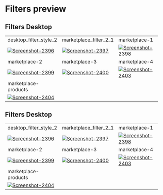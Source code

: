 # Filters preview

## Filters Desktop

<table>
  <tr>
    <td width="33.3333%">desktop_filter_style_2</td>
    <td width="33.3333%">marketplace_filter_2_1</td>
    <td width="33.3333%">marketplace-1</td>
  </tr>

  <tr>
    <td width="33.3333%">
        <a href="https://github.com/Clueless-Community/seamless-ui/blob/main/Filters/src/desktop/desktop_filter_style_2.html">
            <img src="https://i.ibb.co/BtX3vJp/Screenshot-2396.png" alt="Screenshot-2396" border="0">
        </a>
    </td>
    <td width="33.3333%">
        <a href="https://github.com/Clueless-Community/seamless-ui/blob/main/Filters/src/desktop/marketplace_filter_2_1.html">
            <img src="https://i.ibb.co/SV46jwV/Screenshot-2397.png" alt="Screenshot-2397" border="0">
        </a>
    </td>
    <td width="33.3333%">
        <a href="https://github.com/Clueless-Community/seamless-ui/blob/main/Filters/src/desktop/marketplace-1.html">
            <img src="https://i.ibb.co/sFsKMCb/Screenshot-2398.png" alt="Screenshot-2398" border="0">
        </a>
    </td>
  </tr>

  <tr>
    <td width="33.3333%">marketplace-2</td>
    <td width="33.3333%">marketplace-3</td>
    <td width="33.3333%">marketplace-4</td>
  </tr>
  <tr>
    <td width="33.3333%">
        <a href="https://github.com/Clueless-Community/seamless-ui/blob/main/Filters/src/desktop/marketplace-2.html">
            <img src="https://i.ibb.co/WWQv0sr/Screenshot-2399.png" alt="Screenshot-2399" border="0">
        </a>
    </td>
    <td width="33.3333%">
        <a href="https://github.com/Clueless-Community/seamless-ui/blob/main/Filters/src/desktop/marketplace-3.html">
            <img src="https://i.ibb.co/rfVYMHg/Screenshot-2400.png" alt="Screenshot-2400" border="0">
        </a>
    </td>
    <td width="33.3333%">
        <a href="https://github.com/Clueless-Community/seamless-ui/blob/main/Filters/src/desktop/marketplace-4.html">
            <img src="https://i.ibb.co/HrG28Xy/Screenshot-2403.png" alt="Screenshot-2403" border="0">
        </a>
    </td>
  </tr>
  <tr>
    <td width="33.3333%">marketplace-products</td>
    <td width="33.3333%"></td>
    <td width="33.3333%"></td>
  </tr>
  <tr>
    <td width="33.3333%">
        <a href="https://github.com/Clueless-Community/seamless-ui/blob/main/Filters/src/desktop/marketplace-products.html">
            <img src="https://i.ibb.co/b2JVZVT/Screenshot-2404.png" alt="Screenshot-2404" border="0">
        </a>
    </td>
    <td width="33.3333%"></td>
    <td width="33.3333%"></td>
  </tr>
</table>

## Filters Desktop

<table>
  <tr>
    <td width="33.3333%">desktop_filter_style_2</td>
    <td width="33.3333%">marketplace_filter_2_1</td>
    <td width="33.3333%">marketplace-1</td>
  </tr>

  <tr>
    <td width="33.3333%">
        <a href="https://github.com/Clueless-Community/seamless-ui/blob/main/Filters/src/desktop/desktop_filter_style_2.html">
            <img src="https://i.ibb.co/BtX3vJp/Screenshot-2396.png" alt="Screenshot-2396" border="0">
        </a>
    </td>
    <td width="33.3333%">
        <a href="https://github.com/Clueless-Community/seamless-ui/blob/main/Filters/src/desktop/marketplace_filter_2_1.html">
            <img src="https://i.ibb.co/SV46jwV/Screenshot-2397.png" alt="Screenshot-2397" border="0">
        </a>
    </td>
    <td width="33.3333%">
        <a href="https://github.com/Clueless-Community/seamless-ui/blob/main/Filters/src/desktop/marketplace-1.html">
            <img src="https://i.ibb.co/sFsKMCb/Screenshot-2398.png" alt="Screenshot-2398" border="0">
        </a>
    </td>
  </tr>

  <tr>
    <td width="33.3333%">marketplace-2</td>
    <td width="33.3333%">marketplace-3</td>
    <td width="33.3333%">marketplace-4</td>
  </tr>
  <tr>
    <td width="33.3333%">
        <a href="https://github.com/Clueless-Community/seamless-ui/blob/main/Filters/src/desktop/marketplace-2.html">
            <img src="https://i.ibb.co/WWQv0sr/Screenshot-2399.png" alt="Screenshot-2399" border="0">
        </a>
    </td>
    <td width="33.3333%">
        <a href="https://github.com/Clueless-Community/seamless-ui/blob/main/Filters/src/desktop/marketplace-3.html">
            <img src="https://i.ibb.co/rfVYMHg/Screenshot-2400.png" alt="Screenshot-2400" border="0">
        </a>
    </td>
    <td width="33.3333%">
        <a href="https://github.com/Clueless-Community/seamless-ui/blob/main/Filters/src/desktop/marketplace-4.html">
            <img src="https://i.ibb.co/HrG28Xy/Screenshot-2403.png" alt="Screenshot-2403" border="0">
        </a>
    </td>
  </tr>
  <tr>
    <td width="33.3333%">marketplace-products</td>
    <td width="33.3333%"></td>
    <td width="33.3333%"></td>
  </tr>
  <tr>
    <td width="33.3333%">
        <a href="https://github.com/Clueless-Community/seamless-ui/blob/main/Filters/src/desktop/marketplace-products.html">
            <img src="https://i.ibb.co/b2JVZVT/Screenshot-2404.png" alt="Screenshot-2404" border="0">
        </a>
    </td>
    <td width="33.3333%"></td>
    <td width="33.3333%"></td>
  </tr>
</table>
